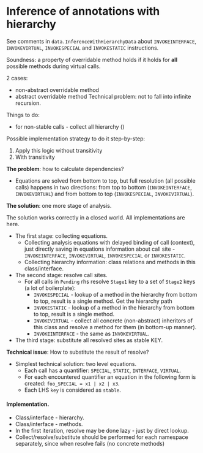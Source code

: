 # Inference of annotations with hierarchy

See comments in `data.InferenceWithHierarchyData` about `INVOKEINTERFACE`, `INVOKEVIRTUAL`, `INVOKESPECIAL` and `INVOKESTATIC` instructions.

Soundness: a property of overridable method holds if it holds for __all__ possible methods during virtual calls.

2 cases:
  - non-abstract overridable method
  - abstract overridable method
Technical problem: not to fall into infinite recursion.

Things to do:
  - for non-stable calls - collect all hierarchy ()

Possible implementation strategy to do it step-by-step:
  1. Apply this logic without transitivity
  2. With transitivity

__The problem__: how to calculate dependencies?
- Equations are solved from bottom to top, but full resolution (all possible calls) happens in two directions: from top to bottom (`INVOKEINTERFACE`, `INVOKEVIRTUAL`) and from bottom to top (`INVOKESPECIAL`, `INVOKEVIRTUAL`).

__The solution__: one more stage of analysis.

The solution works correctly in a closed world. All implementations are here.

- The first stage: collecting equations.
  - Collecting analysis equations with delayed binding of call (context),
    just directly saving in equations information about call site -
    `INVOKEINTERFACE`, `INVOKEVIRTUAL`, `INVOKESPECIAL` or `INVOKESTATIC`.
  - Collecting hierarchy information: class relations and methods in this class/interface.
- The second stage: resolve call sites.
  - For all calls in `Pending` rhs resolve `Stage1` key to a set of `Stage2` keys (a lot of boilerplate):
    - `INVOKESPECIAL` - lookup of a method in the hierarchy from bottom to top, result is a single method. Get the hierarchy path
    - `INVOKESTATIC` - lookup of a method in the hierarchy from bottom to top, result is a single method.
    - `INVOKEVIRTUAL` - collect all concrete (non-abstract) inheritors of this class and resolve a method for them (in bottom-up manner).
    - `INVOKEINTERFACE` - the same as `INVOKEVIRTUAL`.
- The third stage: substitute all resolved sites as stable KEY.

__Technical issue__: How to substitute the result of resolve?

- Simplest technical solution: two level equations.
  - Each call has a quantifier: `SPECIAL`, `STATIC`, `INTERFACE`, `VIRTUAL`.
  - For each encountered quantifier an equation in the following form is created: `foo_SPECIAL = x1 | x2 | x3`.
  - Each LHS `key` is considered as `stable`.

#### Implementation.

- Class/interface - hierarchy.
- Class/interface - methods.
- In the first iteration, resolve may be done lazy - just by direct lookup.
- Collect/resolve/substitute should be performed for each namespace separately,
  since when resolve fails (no concrete methods)
